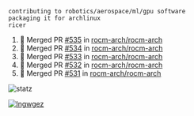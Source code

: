 ```
contributing to robotics/aerospace/ml/gpu software
packaging it for archlinux
ricer
```

<!--START_SECTION:activity-->
1. 🎉 Merged PR [#535](https://github.com/rocm-arch/rocm-arch/pull/535) in [rocm-arch/rocm-arch](https://github.com/rocm-arch/rocm-arch)
2. 🎉 Merged PR [#534](https://github.com/rocm-arch/rocm-arch/pull/534) in [rocm-arch/rocm-arch](https://github.com/rocm-arch/rocm-arch)
3. 🎉 Merged PR [#533](https://github.com/rocm-arch/rocm-arch/pull/533) in [rocm-arch/rocm-arch](https://github.com/rocm-arch/rocm-arch)
4. 🎉 Merged PR [#532](https://github.com/rocm-arch/rocm-arch/pull/532) in [rocm-arch/rocm-arch](https://github.com/rocm-arch/rocm-arch)
5. 🎉 Merged PR [#531](https://github.com/rocm-arch/rocm-arch/pull/531) in [rocm-arch/rocm-arch](https://github.com/rocm-arch/rocm-arch)
<!--END_SECTION:activity-->


![statz](https://github-readme-stats.vercel.app/api?username=acxz&include_all_commits=true&show_icons=true)

[![lngwgez](https://github-readme-stats.vercel.app/api/top-langs/?username=acxz&layout=compact)](https://github.com/acxz/github-readme-stats)


<!--
**acxz/acxz** is a ✨ _special_ ✨ repository because its `README.md` (this file) appears on your GitHub profile.

Here are some ideas to get you started:

- 🔭 I’m currently working on ...
- 🌱 I’m currently learning ...
- 👯 I’m looking to collaborate on ...
- 🤔 I’m looking for help with ...
- 💬 Ask me about ...
- 📫 How to reach me: ...
- 😄 Pronouns: ...
- ⚡ Fun fact: ...
-->
